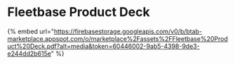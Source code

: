 # Fleetbase Product Deck

{% embed url="https://firebasestorage.googleapis.com/v0/b/btab-marketplace.appspot.com/o/marketplace%2Fassets%2FFleetbase%20Product%20Deck.pdf?alt=media&token=60446002-9ab5-4398-9de3-e244dd2b615e" %}



